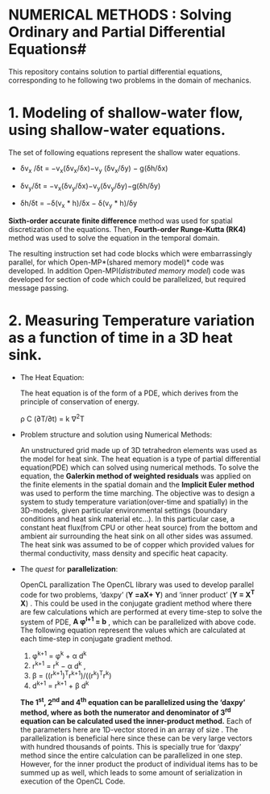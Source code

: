 # NUMERICAL METHODS : Solving Ordinary and Partial Differential Equations#

This repository contains solution to partial differential equations, corresponding to he following two problems in the domain of mechanics.

# 1.  Modeling of shallow-water flow, using shallow-water equations. #

The set of following equations represent the shallow water equations.

* δv<sub>x</sub> /δt = −v<sub>x</sub>(δv<sub>x</sub>/δx)−v<sub>y</sub> (δv<sub>x</sub>/δy) − g(δh/δx)

* δv<sub>y</sub>/δt = −v<sub>x</sub>(δv<sub>y</sub>/δx)−v<sub>y</sub>(δv<sub>y</sub>/δy)−g(δh/δy)
* δh/δt = −δ(v<sub>x</sub> \* h)/δx − δ(v<sub>y</sub> \* h)/δy

**Sixth-order accurate finite difference** method was used for spatial discretization of the equations. Then, **Fourth-order Runge-Kutta (RK4)** method was used to solve the equation in the temporal domain.

The resulting instruction set had code blocks which were embarrassingly parallel, for which Open-MP*(shared memory model)* code was developed. In addition Open-MPI(*distributed memory model*) code was developed for section of code which could be parallelized, but required message passing.

# 2. Measuring Temperature variation as a function of time in a 3D heat sink. #

* The Heat Equation:

  The heat equation is of the form of a PDE, which derives from the principle of conservation of energy.

  ρ C (∂T/∂t) = k ∇<sup>2</sup>T


* Problem structure and solution using Numerical Methods:

  An unstructured grid made up of 3D tetrahedron elements was used as the model for heat sink. The heat equation is a type of partial differential equation(PDE) which can solved using numerical methods. To solve the equation, the **Galerkin method of weighted residuals** was applied on the finite elements in the spatial domain and the **Implicit Euler method** was used to perform the time marching. The objective was to design a system to study temperature variation(over-time and spatially) in the 3D-models, given particular environmental settings (boundary conditions and heat sink material etc...). In this particular case, a constant heat flux(from CPU or other heat source) from the bottom and ambient air surrounding the heat sink on all other sides was assumed. The heat sink was assumed to be of copper which provided values for thermal conductivity, mass density and specific heat capacity.


* The *quest* for **parallelization**:

  OpenCL parallization
  The OpenCL library was used to develop parallel code for two problems, ‘daxpy’ (**Y =**a**X+ Y**) and ‘inner product’ (**Y = X<sup>T</sup> X**) . This could be used in the conjugate gradient method where there are few calculations which are performed at every time-step to solve the system of PDE, **A φ<sup>l+1</sup> = b** , which can be parallelized with above code.
  The following equation represent the values which are calculated at each time-step in conjugate gradient method.

  1. φ<sup>k+1</sup> = φ<sup>k</sup> + α d<sup>k</sup>
  2. r<sup>k+1</sup> = r<sup>k</sup>  − α d<sup>k</sup>  ,
  3. β = ((r<sup>k+1</sup>)<sup>T</sup>r<sup>k+1</sup>)/((r<sup>k</sup>)<sup>T</sup>r<sup>k</sup>)
  4. d<sup>k+1</sup> = r<sup>k+1</sup> + β d<sup>k</sup>

  **The 1<sup>st</sup>, 2<sup>nd</sup> and 4<sup>th</sup> equation can be parallelized using the ‘daxpy’ method, where as both the numerator and denominator of 3<sup>rd</sup> equation can be calculated used the inner-product method.** Each of the parameters here are 1D-vector stored in an array of size <number of points>. The parallelization is beneficial here since these can be very large vectors with hundred thousands of points. This is specially true for ‘daxpy’ method since the entire calculation can be parallelized in one step. However, for the inner product the product of individual items has to be summed up as well, which leads to some amount of serialization in execution of the OpenCL Code.
